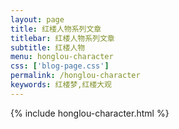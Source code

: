 ```yaml
---
layout: page
title: 红楼人物系列文章
titlebar: 红楼人物系列文章
subtitle: 红楼人物
menu: honglou-character
css: ['blog-page.css']
permalink: /honglou-character
keywords: 红楼梦,红楼大观
---
```

{% include honglou-character.html %}